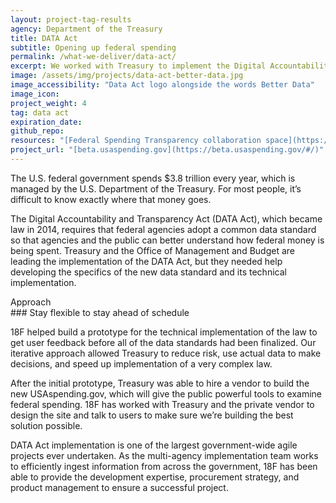 ```yaml
---
layout: project-tag-results
agency: Department of the Treasury
title: DATA Act
subtitle: Opening up federal spending
permalink: /what-we-deliver/data-act/
excerpt: We worked with Treasury to implement the Digital Accountability and Transparency Act.
image: /assets/img/projects/data-act-better-data.jpg
image_accessibility: "Data Act logo alongside the words Better Data"
image_icon:
project_weight: 4
tag: data act
expiration_date:
github_repo:
resources: "[Federal Spending Transparency collaboration space](https://pages.18f.gov/fedspendingtransparency.github.io/index.html)"
project_url: "[beta.usaspending.gov](https://beta.usaspending.gov/#/)"
---
```


The U.S. federal government spends $3.8 trillion every year, which is managed by the U.S. Department of the Treasury. For most people, it’s difficult to know exactly where that money goes.

The Digital Accountability and Transparency Act (DATA Act), which became law in 2014, requires that federal agencies adopt a common data standard so that agencies and the public can better understand how federal money is being spent. Treasury and the Office of Management and Budget are leading the implementation of the DATA Act, but they needed help developing the specifics of the new data standard and its technical implementation.

<div class="small-caps">Approach</div>
### Stay flexible to stay ahead of schedule

18F helped build a prototype for the technical implementation of the law to get user feedback before all of the data standards had been finalized. Our iterative approach allowed Treasury to reduce risk, use actual data to make decisions, and speed up implementation of a very complex law.

After the initial prototype, Treasury was able to hire a vendor to build the new USAspending.gov, which will give the public powerful tools to examine federal spending. 18F has worked with Treasury and the private vendor to design the site and talk to users to make sure we’re building the best solution possible.

DATA Act implementation is one of the largest government-wide agile projects ever undertaken. As the multi-agency implementation team works to efficiently ingest information from across the government, 18F has been able to provide the development expertise, procurement strategy, and product management to ensure a successful project.
